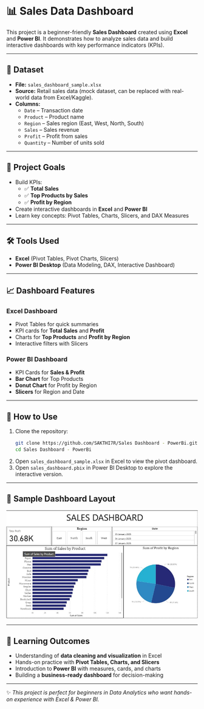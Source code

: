 # 📊 Sales Data Dashboard

This project is a beginner-friendly **Sales Dashboard** created using **Excel** and **Power BI**. It demonstrates how to analyze sales data and build interactive dashboards with key performance indicators (KPIs).

---

## 📂 Dataset

- **File:** `sales_dashboard_sample.xlsx`
- **Source:** Retail sales data (mock dataset, can be replaced with real-world data from Excel/Kaggle).
- **Columns:**
  - `Date` – Transaction date
  - `Product` – Product name
  - `Region` – Sales region (East, West, North, South)
  - `Sales` – Sales revenue
  - `Profit` – Profit from sales
  - `Quantity` – Number of units sold

---

## 🎯 Project Goals

- Build KPIs:
  - ✅ **Total Sales**
  - ✅ **Top Products by Sales**
  - ✅ **Profit by Region**
- Create interactive dashboards in **Excel** and **Power BI**
- Learn key concepts: Pivot Tables, Charts, Slicers, and DAX Measures

---

## 🛠 Tools Used

- **Excel** (Pivot Tables, Pivot Charts, Slicers)
- **Power BI Desktop** (Data Modeling, DAX, Interactive Dashboard)

---

## 📈 Dashboard Features

### Excel Dashboard

- Pivot Tables for quick summaries
- KPI cards for **Total Sales** and **Profit**
- Charts for **Top Products** and **Profit by Region**
- Interactive filters with Slicers

### Power BI Dashboard

- KPI Cards for **Sales & Profit**
- **Bar Chart** for Top Products
- **Donut Chart** for Profit by Region
- **Slicers** for Region and Date

---

## 🚀 How to Use

1. Clone the repository:
   ```bash
   git clone https://github.com/SAKTHI7R/Sales Dashboard - PowerBi.git
   cd Sales Dashboard - PowerBi
   ```
2. Open `sales_dashboard_sample.xlsx` in Excel to view the pivot dashboard.
3. Open `sales_dashboard.pbix` in Power BI Desktop to explore the interactive version.

---

## 📸 Sample Dashboard Layout

![Power BI Dashboard Mock-up](powerbi_sales_dashboard_mockup.jpg)

---

## 📌 Learning Outcomes

- Understanding of **data cleaning and visualization** in Excel
- Hands-on practice with **Pivot Tables, Charts, and Slicers**
- Introduction to **Power BI** with measures, cards, and charts
- Building a **business-ready dashboard** for decision-making

---

✨ _This project is perfect for beginners in Data Analytics who want hands-on experience with Excel & Power BI._
